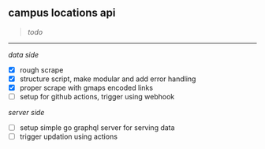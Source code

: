 ## campus locations api

> *todo*

---

*data side*
- [x] rough scrape
- [x] structure script, make modular and add error handling 
- [x] proper scrape with gmaps encoded links
- [ ] setup for github actions, trigger using webhook

*server side*
- [ ] setup simple go graphql server for serving data
- [ ] trigger updation using actions

